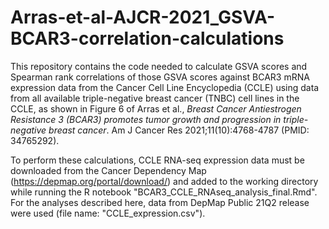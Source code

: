 # Arras-et-al-AJCR-2021_GSVA-BCAR3-correlation-calculations
 
This repository contains the code needed to calculate GSVA scores and Spearman rank correlations of those GSVA scores against BCAR3 mRNA expression data from the Cancer Cell Line Encyclopedia (CCLE) using data from all available triple-negative breast cancer (TNBC) cell lines in the CCLE, as shown in Figure 6 of Arras et al., *Breast Cancer Antiestrogen Resistance 3 (BCAR3) promotes tumor growth and progression in triple-negative breast cancer*. Am J Cancer Res 2021;11(10):4768-4787 (PMID: 34765292).

To perform these calculations, CCLE RNA-seq expression data must be downloaded from the Cancer Dependency Map (https://depmap.org/portal/download/) and added to the working directory while running the R notebook "BCAR3_CCLE_RNAseq_analysis_final.Rmd". For the analyses described here, data from DepMap Public 21Q2 release were used (file name: "CCLE_expression.csv").
